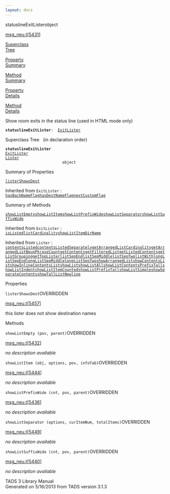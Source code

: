 ```yaml
---
layout: docs
---
```

<span class="title">statuslineExitLister</span><span class="type">object</span>

[msg_neu.t](../file/msg_neu.t.html)\[[5431](../source/msg_neu.t.html#5431)\]

[Superclass  
Tree](#_SuperClassTree_)

[Property  
Summary](#_PropSummary_)

[Method  
Summary](#_MethodSummary_)

[Property  
Details](#_Properties_)

[Method  
Details](#_Methods_)



Show room exits in the status line (used in HTML mode only)

**`statuslineExitLister`**` :   `[`ExitLister`](../object/ExitLister1.html)



<span id="_SuperClassTree_"></span>



<span class="hdln">Superclass Tree</span>   (in declaration order)



**`statuslineExitLister`**  
[`ExitLister`](../object/ExitLister1.html)  
[`Lister`](../object/Lister.html)  
`                         object`  
<span id="_PropSummary_"></span>



<span class="hdln">Summary of Properties</span>  



[`listerShowsDest`](#listerShowsDest)

Inherited from `ExitLister` :  
[`hasBackNameFlag`](../object/ExitLister1.html#hasBackNameFlag)[`hasDestNameFlag`](../object/ExitLister1.html#hasDestNameFlag)[`nextCustomFlag`](../object/ExitLister1.html#nextCustomFlag)



<span id="_MethodSummary_"></span>



<span class="hdln">Summary of Methods</span>  



[`showListEmpty`](#showListEmpty)[`showListItem`](#showListItem)[`showListPrefixWide`](#showListPrefixWide)[`showListSeparator`](#showListSeparator)[`showListSuffixWide`](#showListSuffixWide)

Inherited from `ExitLister` :  
[`isListed`](../object/ExitLister1.html#isListed)[`listCardinality`](../object/ExitLister1.html#listCardinality)[`showListItemDirName`](../object/ExitLister1.html#showListItemDirName)

Inherited from `Lister` :  
[`contentsListed`](../object/Lister.html#contentsListed)[`contentsListedSeparately`](../object/Lister.html#contentsListedSeparately)[`getArrangedListCardinality`](../object/Lister.html#getArrangedListCardinality)[`getArrangedListNounPhraseCount`](../object/Lister.html#getArrangedListNounPhraseCount)[`getContents`](../object/Lister.html#getContents)[`getFilteredList`](../object/Lister.html#getFilteredList)[`getListedContents`](../object/Lister.html#getListedContents)[`getListGrouping`](../object/Lister.html#getListGrouping)[`getTopLister`](../object/Lister.html#getTopLister)[`listSepEnd`](../object/Lister.html#listSepEnd)[`listSepMiddle`](../object/Lister.html#listSepMiddle)[`listSepTwo`](../object/Lister.html#listSepTwo)[`listWith`](../object/Lister.html#listWith)[`longListSepEnd`](../object/Lister.html#longListSepEnd)[`longListSepMiddle`](../object/Lister.html#longListSepMiddle)[`longListSepTwo`](../object/Lister.html#longListSepTwo)[`showArrangedList`](../object/Lister.html#showArrangedList)[`showContentsList`](../object/Lister.html#showContentsList)[`showInlineContentsList`](../object/Lister.html#showInlineContentsList)[`showList`](../object/Lister.html#showList)[`showListAll`](../object/Lister.html#showListAll)[`showListContentsPrefixTall`](../object/Lister.html#showListContentsPrefixTall)[`showListIndent`](../object/Lister.html#showListIndent)[`showListItemCounted`](../object/Lister.html#showListItemCounted)[`showListPrefixTall`](../object/Lister.html#showListPrefixTall)[`showListSimple`](../object/Lister.html#showListSimple)[`showSeparateContents`](../object/Lister.html#showSeparateContents)[`showTallListNewline`](../object/Lister.html#showTallListNewline)

<span id="_Properties_"></span>



<span class="hdln">Properties</span>  



<span id="listerShowsDest"></span>

`listerShowsDest`<span class="rem">OVERRIDDEN</span>

[msg_neu.t](../file/msg_neu.t.html)\[[5457](../source/msg_neu.t.html#5457)\]



this lister does not show destination names



<span id="_Methods_"></span>



<span class="hdln">Methods</span>  



<span id="showListEmpty"></span>

`showListEmpty (pov, parent)`<span class="rem">OVERRIDDEN</span>

[msg_neu.t](../file/msg_neu.t.html)\[[5432](../source/msg_neu.t.html#5432)\]



*no description available*



<span id="showListItem"></span>

`showListItem (obj, options, pov, infoTab)`<span class="rem">OVERRIDDEN</span>

[msg_neu.t](../file/msg_neu.t.html)\[[5444](../source/msg_neu.t.html#5444)\]



*no description available*



<span id="showListPrefixWide"></span>

`showListPrefixWide (cnt, pov, parent)`<span class="rem">OVERRIDDEN</span>

[msg_neu.t](../file/msg_neu.t.html)\[[5436](../source/msg_neu.t.html#5436)\]



*no description available*



<span id="showListSeparator"></span>

`showListSeparator (options, curItemNum, totalItems)`<span class="rem">OVERRIDDEN</span>

[msg_neu.t](../file/msg_neu.t.html)\[[5449](../source/msg_neu.t.html#5449)\]



*no description available*



<span id="showListSuffixWide"></span>

`showListSuffixWide (cnt, pov, parent)`<span class="rem">OVERRIDDEN</span>

[msg_neu.t](../file/msg_neu.t.html)\[[5440](../source/msg_neu.t.html#5440)\]



*no description available*





TADS 3 Library Manual  
Generated on 5/16/2013 from TADS version 3.1.3


